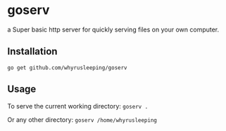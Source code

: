 goserv
======

a Super basic http server for quickly serving files on your own computer.

## Installation
`go get github.com/whyrusleeping/goserv`

## Usage
To serve the current working directory:
`goserv .`

Or any other directory:
`goserv /home/whyrusleeping`

